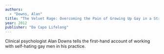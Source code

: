 ```yaml
---
authors:
  - "Downs, Alan"
title: "The Velvet Rage: Overcoming the Pain of Growing Up Gay in a Straight Man's World"
year: 2012
publisher: "Da Capo Lifelong"
---
```


Clinical psychologist Alan Downs tells the first-hand account of
working with self-hating gay men in his practice.
